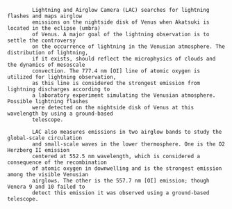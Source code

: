 
            Lightning and Airglow Camera (LAC) searches for lightning flashes and maps airglow
            emissions on the nightside disk of Venus when Akatsuki is located in the eclipse (umbra)
            of Venus. A major goal of the lightning observation is to settle the controversy
            on the occurrence of lightning in the Venusian atmosphere. The distribution of lightning,
            if it exists, should reflect the microphysics of clouds and the dynamics of mesoscale
            convection. The 777.4 nm [OI] line of atomic oxygen is utilized for lightning observation,
            as this line is considered the strongest emission from lightning discharges according to
            a laboratory experiment simulating the Venusian atmosphere. Possible lightning flashes
            were detected on the nightside disk of Venus at this wavelength by using a ground-based
            telescope.

            LAC also measures emissions in two airglow bands to study the global-scale circulation
            and small-scale waves in the lower thermosphere. One is the O2 Herzberg II emission
            centered at 552.5 nm wavelength, which is considered a consequence of the recombination
            of atomic oxygen in downwelling and is the strongest emission among the visible Venusian
            airglows. The other is the 557.7 nm [OI] emission; though Venera 9 and 10 failed to
            detect this emission it was observed using a ground-based telescope.
        